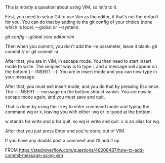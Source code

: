 

This is mostly a question about using VIM, so let's to it.

First, you need to setup Git to use Vim as the editor, if that's not the default for you. 
You can do that by adding to the git config of your choice (none which is local, --global or --system):

_*git config --global core.editor vim*_

Then when you commit, you don't add the -m parameter, leave it blank:
git commit
// or
git commit -a

After that, you are in VIM, in escape mode. You then need to start insert mode to write. The simplest way is to type i, and a message will appear on the bottom (-- INSERT --). You are in insert mode and you can now type in your message.

After that, you must exit insert mode, and you do that by pressing Esc once. The -- INSERT -- message on the bottom should vanish. You are now in escape mode again, and you must save and quit.

That is done by using the : key to enter command mode and typing the command wq or x, leaving you with either :wq or :x typed at the bottom.

w stands for write and q for quit, so wq is write and quit. x is an alias for wq.

After that you just press Enter and you're done, out of VIM.

If you have any doubts post a comment and I'll add it up.

FROM https://stackoverflow.com/questions/48208487/how-to-add-commit-message-using-vim
